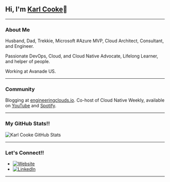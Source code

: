## Hi, I'm [Karl Cooke](https://www.linkedin.com/in/karlcooke/)👋

---

### About Me

Husband, Dad, Trekkie, Microsoft #Azure MVP, Cloud Architect, Consultant, and Engineer.

Passionate DevOps, Cloud, and Cloud Native Advocate, Lifelong Learner, and helper of people.

Working at Avanade US.

---

### Community

Blogging at [engineeringclouds.io](https://engineeringclouds.io/).
Co-host of Cloud Native Weekly, available on [YouTube](https://www.youtube.com/@CloudNativeWeekly) and [Spotify](https://open.spotify.com/show/2W2t1ewZNOdXhCLdCXxd6x).

---

### My GitHub Stats!!

![Karl Cooke GitHub Stats](https://github-readme-stats.vercel.app/api?username=engineeringclouds&show_icons=true&count_private=true)

---

### Let's Connect!!

- <a href="https://engineeringclouds.io" target="_blank"><img alt="Website" src="https://img.shields.io/badge/Website-engineeringclouds.io-blue?style=flat&logo=google-chrome"></a>
- <a href="https://www.linkedin.com/in/karlcooke/" target="_blank"><img alt="LinkedIn" src="https://img.shields.io/badge/LinkedIn-@karlcooke-blue?style=flat&logo=linkedin"></a>

---
<!--
**irishtechie/irishtechie** is a ✨ _special_ ✨ repository because its `README.md` (this file) appears on your GitHub profile.

Here are some ideas to get you started:

- 🔭 I’m currently working on ...
- 🌱 I’m currently learning ...
- 👯 I’m looking to collaborate on ...
- 🤔 I’m looking for help with ...
- 💬 Ask me about ...
- 📫 How to reach me: ...
- 😄 Pronouns: ...
- ⚡ Fun fact: ...
-->
